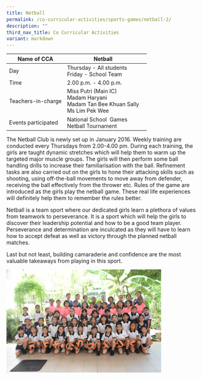 ```yaml
---
title: Netball
permalink: /co-curricular-activities/sports-games/netball-2/
description: ""
third_nav_title: Co Curricular Activities
variant: markdown
---
```

|Name of CCA |Netball|  |
| -------- | ---------- | --------------- |
|Day |Thursday - All students &nbsp;<br>Friday - School Team   | 
| Time |2.00 p.m. - 4.00 p.m.  
|Teachers-in-charge |Miss Putri (Main IC) <br>Madam Haryani<br>Madam Tan Bee Khuan Sally<br>Ms Lim Pek Wee
|Events participated    |National School&nbsp; Games<br>Netball Tournament



<p style="box-sizing: inherit; font-size: 1em;">The Netball Club is newly set up in January 2016. Weekly training are conducted every Thursdays from 2.00-4.00 pm.&nbsp;During each training, the girls are taught dynamic stretches which will help them to warm up the targeted major muscle groups. The girls will then perform some ball handling drills to increase their familiarisation with the ball. Refinement tasks are also carried out on the girls to hone their attacking skills such as shooting, using off-the-ball movements to move away from defender, receiving the ball effectively from the thrower etc. Rules of the game are introduced as the girls play the netball game. These real life experiences will definitely help them to remember the rules better.

Netball is a team sport where our dedicated girls learn a plethora of values from teamwork to perseverance. It is a sport which will help the girls to discover their leadership potential and how to be a good team player. Perseverance and determination are inculcated as they will have to learn how to accept defeat as well as victory through the planned netball matches.

Last but not least, building camaraderie and confidence are the most valuable takeaways from playing in this sport.</p>

<img src="/images/CoCurricularActivities/Netball/Netball_2024.jpg" style="width:80%">